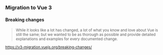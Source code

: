 ### Migration to Vue 3

#### Breaking changes

<small>

> While it looks like a lot has changed,
> a lot of what you know and love about Vue is still the same;
> but we wanted to be as thorough as possible
> and provide detailed explanations and examples for every documented change.

https://v3-migration.vuejs.org/breaking-changes/

</small>


<aside class="notes">
</aside>
